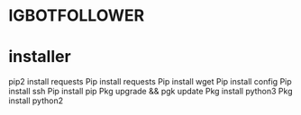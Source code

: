 # IGBOTFOLLOWER
# installer
pip2 install requests
Pip install requests
Pip install wget
Pip install config
Pip install ssh
Pip install pip
Pkg upgrade && pgk update
Pkg install python3
Pkg install python2 
